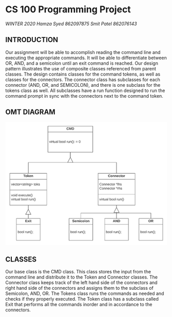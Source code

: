 # CS 100 Programming Project

*WINTER 2020*
*Hamza Syed 862097875*
*Smit Patel 862076143*

## INTRODUCTION
  Our assignment will be able to accomplish reading the command line and executing the appropriate commands. It will be able
  to differentiate between OR, AND, and a semicolon until an exit command is reached. Our design pattern illustrates the use
  of composite classes referenced from parent classes. The design contains classes for the command tokens, as well as classes
  for the connectors. The connector class has subclasses for each connector (AND, OR, and SEMICOLON), and there is one 
  subclass for the tokens class as well. All subclasses have a run function designed to run the command prompt in sync with 
  the connectors next to the command token.
  
  
  ## OMT DIAGRAM
  
  ![Image of OMT](images/images.png)
  
  
  ## CLASSES
    
   Our base class is the CMD class. This class stores the input from the command line and distribute it to the Token
   and Connector classes. The Connector class keeps track of the left hand side of the connectors and right hand side of 
   the connectors and assigns them to the subclass of Semicolon, AND, OR. The Tokens class runs the commands as needed 
   and checks if  they properly executed. The Token class has a subclass called Exit that performs all the commands 
   inorder and in accordance to the connectors. 
